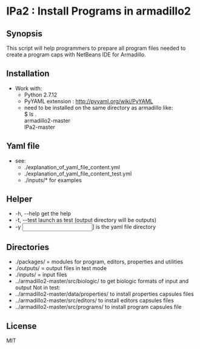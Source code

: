 # IPa2 : Install Programs in armadillo2
## Synopsis

This script will help programmers to prepare all program files needed to create a program caps with NetBeans IDE for Armadillo.

## Installation

* Work with:
  - Python 2.7.12
  - PyYAML extension : http://pyyaml.org/wiki/PyYAML
  - need to be installed on the same directory as armadillo like:\
    $ ls . \
        armadillo2-master\
        IPa2-master

## Yaml file

* see:
  - ./explanation_of_yaml_file_content.yml
  - ./explanation_of_yaml_file_content_test.yml
  - ./inputs/* for examples

## Helper
* -h, --help get the help
* -t, --test launch as test (output directory will be outputs)
* -y  <input yanl file>] is the yaml file directory

## Directories

* ./packages/ = modules for program, editors, properties and utilities
* ./outputs/ = output files in test mode
* ./inputs/  = input files
* ../armadillo2-master/src/biologic/ to get biologic formats of input and output
Not in test:
* ../armadillo2-master/data/properties/ to install properties capsules files
* ../armadillo2-master/src/editors/ to install editors capsules files
* ../armadillo2-master/src/programs/ to install program capsules file

## License

MIT
